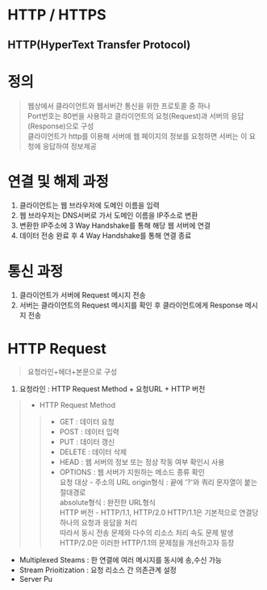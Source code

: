 HTTP / HTTPS
====================================
HTTP(HyperText Transfer Protocol)
------------------------------------
# 정의   
>  웹상에서 클라이언트와 웹서버간 통신을 위한 프로토콜 중 하나   
>  Port번호는 80번을 사용하고 클라이언트의 요청(Request)과 서버의 응답(Response)으로 구성   
>  클라이언트가 http를 이용해 서버에 웹 페이지의 정보를 요청하면 서버는 이 요청에 응답하여
정보제공   

# 연결 및 해제 과정   
1. 클라이언트는 웹 브라우저에 도메인 이름을 입력
2. 웹 브라우저는 DNS서버로 가서 도메인 이름을 IP주소로 변환
3. 변환한 IP주소에 3 Way Handshake를 통해 해당 웹 서버에 연결
4. 데이터 전송 완료 후 4 Way Handshake를 통해 연결 종료   

# 통신 과정   
1. 클라이언트가 서버에 Request 메시지 전송
2. 서버는 클라이언트의 Request 메시지를 확인 후 클라이언트에게 Response 메시지 전송   

# HTTP Request
> 요청라인+헤더+본문으로 구성 
1. 요청라인 : HTTP Request Method + 요청URL + HTTP 버전
> * HTTP Request Method   
>> - GET : 데이터 요청   
>> - POST : 데이터 입력   
>> - PUT : 데이터 갱신   
>> - DELETE : 데이터 삭제   
>> - HEAD : 웹 서버의 정보 또는 정상 작동 여부 확인시 사용   
>> - OPTIONS : 웹 서버가 지원하는 메소드 종류 확인   
> 요청 대상 - 주소의 URL
>> origin형식 : 끝에 '?'와 쿼리 문자열이 붙는 절대경로   
>> absolute형식 : 완전한 URL형식   
> HTTP 버전 - HTTP/1.1, HTTP/2.0 
>> HTTP/1.1은 기본적으로 연결당 하나의 요청과 응답을 처리   
따라서 동시 전송 문제와 다수의 리소스 처리 속도 문제 발생   
>> HTTP/2.0은 이러한 HTTP/1.1의 문제점을 개선하고자 등장   
- Multiplexed Steams : 한 연결에 여러 메시지를 동시에 송,수신 가능
- Stream Prioitization : 요청 리소스 간 의존관계 설정
- Server Pu


